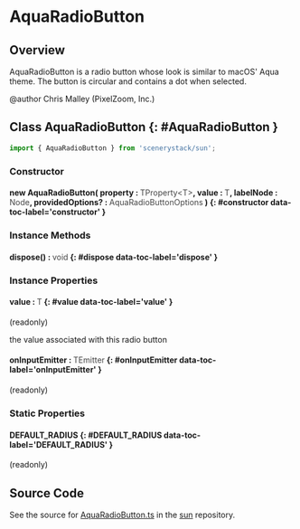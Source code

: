 # AquaRadioButton

## Overview

AquaRadioButton is a radio button whose look is similar to macOS' Aqua theme. The button is circular and
contains a dot when selected.

@author Chris Malley (PixelZoom, Inc.)

## Class AquaRadioButton {: #AquaRadioButton }


```js
import { AquaRadioButton } from 'scenerystack/sun';
```
### Constructor

#### new AquaRadioButton( property : <span style="font-weight: 400; opacity: 80%;">TProperty&lt;T&gt;</span>, value : <span style="font-weight: 400; opacity: 80%;">T</span>, labelNode : <span style="font-weight: 400; opacity: 80%;">Node</span>, providedOptions? : <span style="font-weight: 400; opacity: 80%;">AquaRadioButtonOptions</span> ) {: #constructor data-toc-label='constructor' }

### Instance Methods

#### dispose() : <span style="font-weight: 400; opacity: 80%;">void</span> {: #dispose data-toc-label='dispose' }

### Instance Properties

#### value : <span style="font-weight: 400; opacity: 80%;">T</span> {: #value data-toc-label='value' }

(readonly)

the value associated with this radio button

#### onInputEmitter : <span style="font-weight: 400; opacity: 80%;">TEmitter</span> {: #onInputEmitter data-toc-label='onInputEmitter' }

(readonly)

### Static Properties

#### DEFAULT_RADIUS {: #DEFAULT_RADIUS data-toc-label='DEFAULT_RADIUS' }

(readonly)



## Source Code

See the source for [AquaRadioButton.ts](https://github.com/phetsims/sun/blob/main/js/AquaRadioButton.ts) in the [sun](https://github.com/phetsims/sun) repository.
